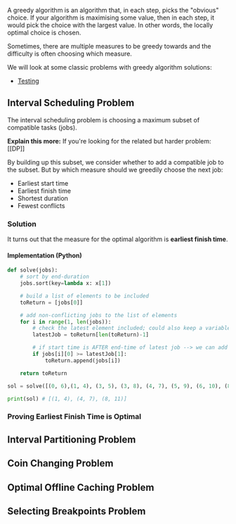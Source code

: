 
A greedy algorithm is an algorithm that, in each step, picks the "obvious" choice. If your algorithm is maximising some value, then in each step, it would pick the choice with the largest value. In other words, the locally optimal choice is chosen. 

Sometimes, there are multiple measures to be greedy towards and the difficulty is often choosing which measure. 

We will look at some classic problems with greedy algorithm solutions:
- <a href="#IntervalScheduling"> Testing </a>
## <a name="IntervalScheduling"> Interval Scheduling Problem </a>

The interval scheduling problem is choosing a maximum subset of compatible tasks (jobs). 

**Explain this more:** If you're looking for the related but harder problem: [[DP]]

By building up this subset, we consider whether to add a compatible job to the subset. But by which measure should we greedily choose the next job:
- Earliest start time
- Earliest finish time
- Shortest duration
- Fewest conflicts 

### Solution

It turns out that the measure for the optimal algorithm is **earliest finish time**. 

#### Implementation (Python)

```py
def solve(jobs):
    # sort by end-duration
    jobs.sort(key=lambda x: x[1])

    # build a list of elements to be included
    toReturn = [jobs[0]]

    # add non-conflicting jobs to the list of elements
    for i in range(1, len(jobs)):
        # check the latest element included; could also keep a variable for it
        latestJob = toReturn[len(toReturn)-1]

        # if start time is AFTER end-time of latest job --> we can add
        if jobs[i][0] >= latestJob[1]:
            toReturn.append(jobs[i])

    return toReturn

sol = solve([(0, 6),(1, 4), (3, 5), (3, 8), (4, 7), (5, 9), (6, 10), (8, 11)])

print(sol) # [(1, 4), (4, 7), (8, 11)]
```

### Proving Earliest Finish Time is Optimal

## Interval Partitioning Problem

## Coin Changing Problem

## Optimal Offline Caching Problem

## Selecting Breakpoints Problem


